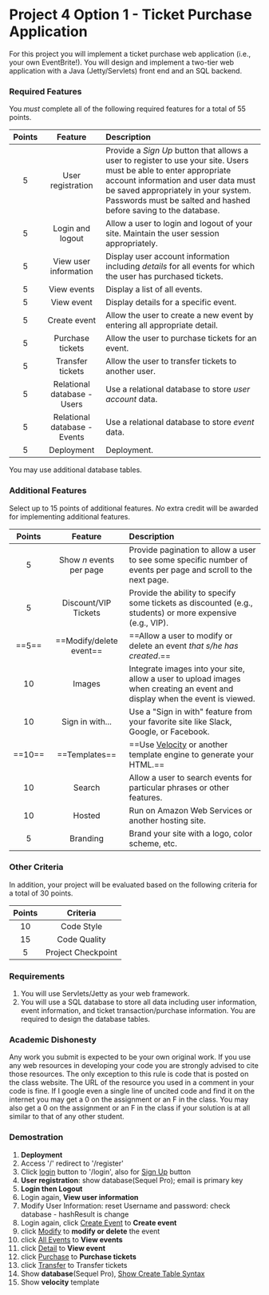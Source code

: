 # Project 4 Option 1 - Ticket Purchase Application

For this project you will implement a ticket purchase web application (i.e., your own EventBrite!). You will design and implement a two-tier web application with a Java (Jetty/Servlets) front end and an SQL backend. 

### Required Features

You *must* complete all of the following required features for a total of 55 points.

| Points |           Feature            | Description                                                  |
| :----: | :--------------------------: | :----------------------------------------------------------- |
|   5    |      User registration       | Provide a *Sign Up* button that allows a user to register to use your site. Users must be able to enter appropriate account information and user data must be saved appropriately in your system. Passwords must be salted and hashed before saving to the database. |
|   5    |       Login and logout       | Allow a user to login and logout of your site. Maintain the user session appropriately. |
|   5    |    View user information     | Display user account information including *details* for all events for which the user has purchased tickets. |
|   5    |         View events          | Display a list of all events.                                |
|   5    |          View event          | Display details for a specific event.                        |
|   5    |         Create event         | Allow the user to create a new event by entering all appropriate detail. |
|   5    |       Purchase tickets       | Allow the user to purchase tickets for an event.             |
|   5    |       Transfer tickets       | Allow the user to transfer tickets to another user.          |
|   5    | Relational database - Users  | Use a relational database to store *user account* data.      |
|   5    | Relational database - Events | Use a relational database to store *event* data.             |
|   5    |          Deployment          | Deployment.                                                  |

You may use additional database tables.

### Additional Features

Select up to 15 points of additional features. *No* extra credit will be awarded for implementing additional features.

| Points |         Feature          | Description                                                  |
| :----: | :----------------------: | :----------------------------------------------------------- |
|   5    | Show *n* events per page | Provide pagination to allow a user to see some specific number of events per page and scroll to the next page. |
|   5    |   Discount/VIP Tickets   | Provide the ability to specify some tickets as discounted (e.g., students) or more expensive (e.g., VIP). |
| ==5==  | ==Modify/delete event==  | ==Allow a user to modify or delete an event *that s/he has created*.== |
|   10   |          Images          | Integrate images into your site, allow a user to upload images when creating an event and display when the event is viewed. |
|   10   |     Sign in with...      | Use a "Sign in with" feature from your favorite site like Slack, Google, or Facebook. |
| ==10== |      ==Templates==       | ==Use [Velocity](http://velocity.apache.org/) or another template engine to generate your HTML.== |
|   10   |          Search          | Allow a user to search events for particular phrases or other features. |
|   10   |          Hosted          | Run on Amazon Web Services or another hosting site.          |
|   5    |         Branding         | Brand your site with a logo, color scheme, etc.              |

### Other Criteria

In addition, your project will be evaluated based on the following criteria for a total of 30 points.

| Points |      Criteria      |
| :----: | :----------------: |
|   10   |     Code Style     |
|   15   |    Code Quality    |
|   5    | Project Checkpoint |

### Requirements

1. You will use Servlets/Jetty as your web framework.
2. You will use a SQL database to store all data including user information, event information, and ticket transaction/purchase information. You are required to design the database tables. 

### Academic Dishonesty

Any work you submit is expected to be your own original work. If you use any web resources in developing your code you are strongly advised to cite those resources. The only exception to this rule is code that is posted on the class website. The URL of the resource you used in a comment in your code is fine. If I google even a single line of uncited code and find it on the internet you may get a 0 on the assignment or an F in the class. You may also get a 0 on the assignment or an F in the class if your solution is at all similar to that of any other student.

### Demostration

1. **Deployment**
2. Access '/' redirect to '/register'
3. Click <u>login</u> button to '/login', also for <u>Sign Up</u> button
4. **User registration**: show database(Sequel Pro); email is primary key
5. **Login then Logout**
6. Login again, **View user information**
7. Modify User Information: reset Username and password: check database - hashResult is change
8. Login again, click <u>Create Event</u> to **Create event**
9. click <u>Modify</u> to **modify or delete** the event
10. click <u>All Events</u> to **View events**
11. click <u>Detail</u> to **View event**
12. click <u>Purchase</u> to **Purchase tickets**
13. click <u>Transfer</u> to Transfer tickets
14. Show **database**(Sequel Pro), <u>Show Create Table Syntax</u> 
15. Show **velocity** template

